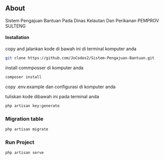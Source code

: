 ## About

Sistem Pengajuan Bantuan Pada Dinas Kelautan Dan Perikanan PEMPROV SULTENG

#### Installation

copy and jalankan kode di bawah ini di terminal komputer anda

```bash
git clone https://github.com/JoCodes2/Sistem-Pengajuan-Bantuan.git
```

install commposser di komputer anda

```bash
composer install
```

copy .env.example dan configurasi di komputer anda

tuliskan kode dibawah ini pada terminal anda

```bash
php artisan key:generate
```

### Migration table

```bash
php artisan migrate
```

### Run Project

```bash
php artisan serve
```
